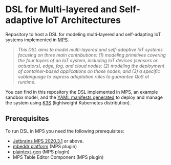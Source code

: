 # DSL for Multi-layered and Self-adaptive IoT Architectures
Repository to host a DSL for modeling multi-layered and self-adapting IoT systems implemented in [MPS](https://www.jetbrains.com/es-es/mps/).

> _This DSL aims to model multi-layered and self-adaptive IoT systems focusing on three main contributions: (1) modeling primitives covering the four layers of an IoT system, including IoT devices (sensors or actuators), edge, fog, and cloud nodes; (2) modeling the deployment of container-based applications on those nodes; and (3) a specific sublanguage to express adaptation rules to guarantee QoS at runtime._

You can find in this repository the DSL implemented in MPS, an example sandbox model, and the [YAML manifests generated](https://github.com/SOM-Research/selfadaptive-IoT-DSL/tree/main/languages/iot%40runtime/sandbox/source_gen/iot-runtime/sandbox) to deploy and manage the system using [K3S](https://k3s.io/) (lightweight Kubernetes distribution).

## Prerequisites

To run DSL in MPS you need the following prerequisites:

* [Jetbrains MPS 2020.3.1](https://www.jetbrains.com/es-es/mps/) or above.
* [mbeddr platform](http://mbeddr.com/) (MPS plugin)
* [plaintext-gen](https://jetbrains.github.io/MPS-extensions/extensions/plaintext-gen/) (MPS plugin)
* MPS Table Editor Component (MPS plugin)
